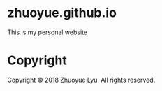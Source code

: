 # zhuoyue.github.io
This is my personal website
# Copyright
Copyright © 2018 Zhuoyue Lyu. All rights reserved.

